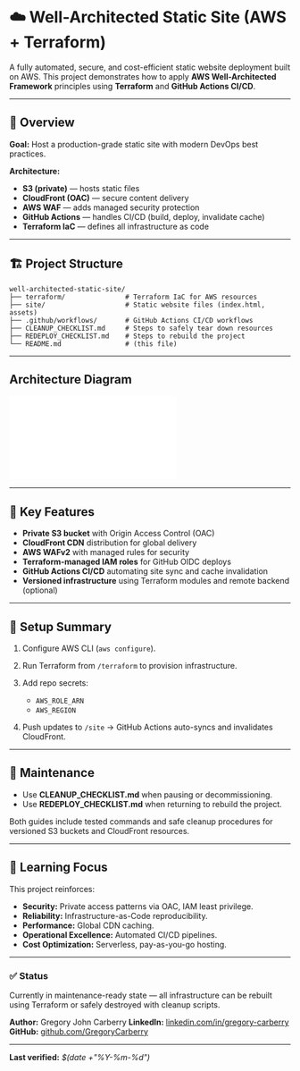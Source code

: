 # ☁️ Well-Architected Static Site (AWS + Terraform)

A fully automated, secure, and cost-efficient static website deployment built on AWS.
This project demonstrates how to apply **AWS Well-Architected Framework** principles using **Terraform** and **GitHub Actions CI/CD**.

---

## 🧩 Overview

**Goal:** Host a production-grade static site with modern DevOps best practices.

**Architecture:**

* **S3 (private)** — hosts static files
* **CloudFront (OAC)** — secure content delivery
* **AWS WAF** — adds managed security protection
* **GitHub Actions** — handles CI/CD (build, deploy, invalidate cache)
* **Terraform IaC** — defines all infrastructure as code

---

## 🏗️ Project Structure

```
well-architected-static-site/
├── terraform/               # Terraform IaC for AWS resources
├── site/                    # Static website files (index.html, assets)
├── .github/workflows/       # GitHub Actions CI/CD workflows
├── CLEANUP_CHECKLIST.md     # Steps to safely tear down resources
├── REDEPLOY_CHECKLIST.md    # Steps to rebuild the project
└── README.md                # (this file)
```

---

## Architecture Diagram

![Architecture Diagram](./architecture_diagram_static_site.md)

---

## 🚀 Key Features

* **Private S3 bucket** with Origin Access Control (OAC)
* **CloudFront CDN** distribution for global delivery
* **AWS WAFv2** with managed rules for security
* **Terraform-managed IAM roles** for GitHub OIDC deploys
* **GitHub Actions CI/CD** automating site sync and cache invalidation
* **Versioned infrastructure** using Terraform modules and remote backend (optional)

---

## 🔧 Setup Summary

1. Configure AWS CLI (`aws configure`).
2. Run Terraform from `/terraform` to provision infrastructure.
3. Add repo secrets:

   * `AWS_ROLE_ARN`
   * `AWS_REGION`
4. Push updates to `/site` → GitHub Actions auto-syncs and invalidates CloudFront.

---

## 🧹 Maintenance

* Use **CLEANUP_CHECKLIST.md** when pausing or decommissioning.
* Use **REDEPLOY_CHECKLIST.md** when returning to rebuild the project.

Both guides include tested commands and safe cleanup procedures for versioned S3 buckets and CloudFront resources.

---

## 🧠 Learning Focus

This project reinforces:

* **Security:** Private access patterns via OAC, IAM least privilege.
* **Reliability:** Infrastructure-as-Code reproducibility.
* **Performance:** Global CDN caching.
* **Operational Excellence:** Automated CI/CD pipelines.
* **Cost Optimization:** Serverless, pay-as-you-go hosting.

---

### ✅ Status

Currently in maintenance-ready state — all infrastructure can be rebuilt using Terraform or safely destroyed with cleanup scripts.

**Author:** Gregory John Carberry
**LinkedIn:** [linkedin.com/in/gregory-carberry](https://www.linkedin.com/in/gregory-carberry/)
**GitHub:** [github.com/GregoryCarberry](https://github.com/GregoryCarberry)

---

**Last verified:** *$(date +"%Y-%m-%d")*

